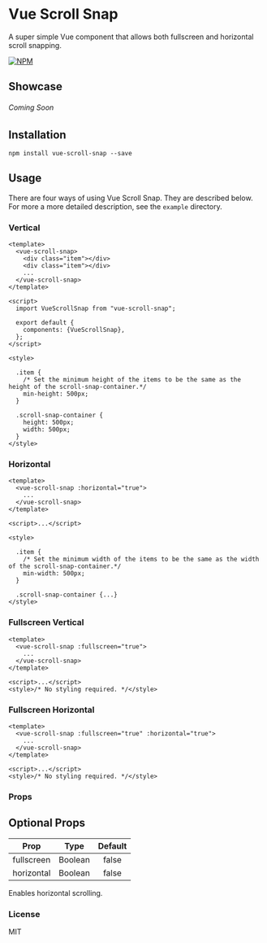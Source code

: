 # Vue Scroll Snap

A super simple Vue component that allows both fullscreen and horizontal scroll snapping.

[![NPM](https://nodei.co/npm/vue-scroll-snap.png?downloads=true&downloadRank=true&stars=true)](https://nodei.co/npm/vue-scroll-snap/)

## Showcase
###### Coming Soon

## Installation

`npm install vue-scroll-snap --save`

## Usage

There are four ways of using Vue Scroll Snap. They are described below. For more a more detailed description, see the `example` directory.

### Vertical 

```vue
<template>
  <vue-scroll-snap>
    <div class="item"></div>
    <div class="item"></div>
    ...
  </vue-scroll-snap>
</template>

<script>
  import VueScrollSnap from "vue-scroll-snap";

  export default {
    components: {VueScrollSnap},
  };
</script>

<style>

  .item {
    /* Set the minimum height of the items to be the same as the height of the scroll-snap-container.*/
    min-height: 500px;
  }

  .scroll-snap-container {
    height: 500px;
    width: 500px;
  }
</style>
```

### Horizontal 

```vue
<template>
  <vue-scroll-snap :horizontal="true">
    ...
  </vue-scroll-snap>    
</template>

<script>...</script>

<style>

  .item {
    /* Set the minimum width of the items to be the same as the width of the scroll-snap-container.*/
    min-width: 500px;
  }

  .scroll-snap-container {...}
</style>
```

### Fullscreen Vertical

```vue
<template>
  <vue-scroll-snap :fullscreen="true">
    ...
  </vue-scroll-snap>
</template>

<script>...</script>
<style>/* No styling required. */</style>
```

### Fullscreen Horizontal
```vue
<template>
  <vue-scroll-snap :fullscreen="true" :horizontal="true">
    ...
  </vue-scroll-snap>
</template>

<script>...</script>
<style>/* No styling required. */</style>
```

### Props

## Optional Props
| Prop          | Type          | Default       |
| ------------- |:-------------:|:-------------:|
| fullscreen    | Boolean       | false         |
| horizontal    | Boolean       | false         |
Enables horizontal scrolling.

### License
MIT